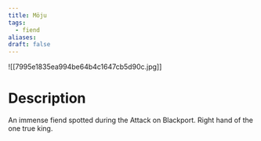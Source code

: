 ```yaml
---
title: Möju
tags:
  - fiend
aliases: 
draft: false
---
```

![[7995e1835ea994be64b4c1647cb5d90c.jpg]]
# Description
An immense fiend spotted during the Attack on Blackport.
Right hand of the one true king.